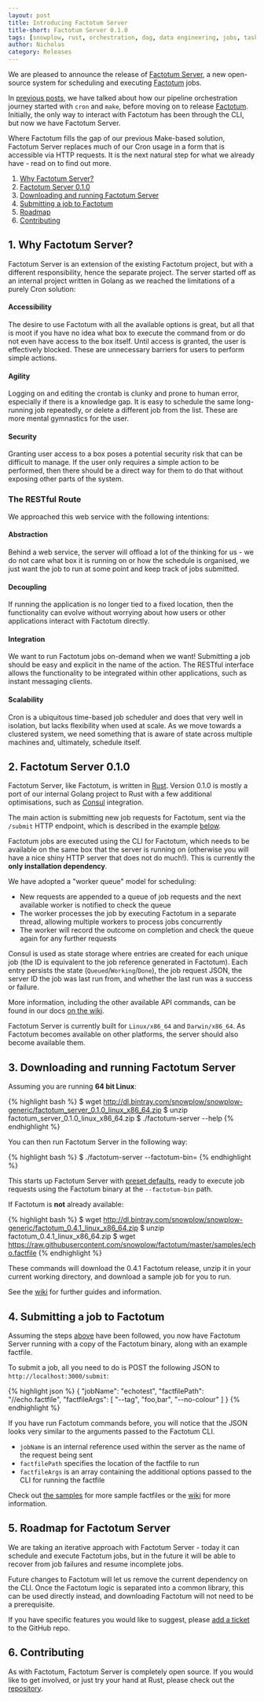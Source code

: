 ```yaml
---
layout: post
title: Introducing Factotum Server
title-short: Factotum Server 0.1.0
tags: [snowplow, rust, orchestration, dag, data engineering, jobs, tasks, factotum, factotum-server, pipeline, rest, web service]
author: Nicholas
category: Releases
---
```


We are pleased to announce the release of [Factotum Server][factotum-server-repo], a new open-source system for scheduling and executing [Factotum][factotum-repo] jobs. 

In [previous posts][snowplow-job-make], we have talked about how our pipeline orchestration journey started with `cron` and `make`, before moving on to release [Factotum][factotum-first-blog]. Initially, the only way to interact with Factotum has been through the CLI, but now we have Factotum Server.

Where Factotum fills the gap of our previous Make-based solution, Factotum Server replaces much of our Cron usage in a form that is accessible via HTTP requests. It is the next natural step for what we already have - read on to find out more.

1. [Why Factotum Server?](#why)
2. [Factotum Server 0.1.0](#factotum)
3. [Downloading and running Factotum Server](#install)
4. [Submitting a job to Factotum](#submitting)
5. [Roadmap](#roadmap)
6. [Contributing](#contributing)

<!--more-->

<h2 id="why">1. Why Factotum Server?</h2>

Factotum Server is an extension of the existing Factotum project, but with a different responsibility, hence the separate project. The server started off as an internal project written in Golang as we reached the limitations of a purely Cron solution:

<h4>Accessibility</h4>
The desire to use Factotum with all the available options is great, but all that is moot if you have no idea what box to execute the command from or do not even have access to the box itself. Until access is granted, the user is effectively blocked. These are unnecessary barriers for users to perform simple actions.

<h4>Agility</h4>
Logging on and editing the crontab is clunky and prone to human error, especially if there is a knowledge gap. It is easy to schedule the same long-running job repeatedly, or delete a different job from the list. These are more mental gymnastics for the user.

<h4>Security</h4>
Granting user access to a box poses a potential security risk that can be difficult to manage. If the user only requires a simple action to be performed, then there should be a direct way for them to do that without exposing other parts of the system.

<h3>The RESTful Route</h3>

We approached this web service with the following intentions:

<h4>Abstraction</h4>
Behind a web service, the server will offload a lot of the thinking for us - we do not care what box it is running on or how the schedule is organised, we just want the job to run at some point and keep track of jobs submitted.

<h4>Decoupling</h4>
If running the application is no longer tied to a fixed location, then the functionality can evolve without worrying about how users or other applications interact with Factotum directly.

<h4>Integration</h4>
We want to run Factotum jobs on-demand when we want! Submitting a job should be easy and explicit in the name of the action. The RESTful interface allows the functionality to be integrated within other applications, such as instant messaging clients.

<h4>Scalability</h4>
Cron is a ubiquitous time-based job scheduler and does that very well in isolation, but lacks flexibility when used at scale. As we move towards a clustered system, we need something that is aware of state across multiple machines and, ultimately, schedule itself. 

<h2 id="factotum">2. Factotum Server 0.1.0</h2>

Factotum Server, like Factotum, is written in [Rust][rust-lang]. Version 0.1.0 is mostly a port of our internal Golang project to Rust with a few additional optimisations, such as [Consul][consul-io] integration.

The main action is submitting new job requests for Factotum, sent via the `/submit` HTTP endpoint, which is described in the example [below](#submitting).

Factotum jobs are executed using the CLI for Factotum, which needs to be available on the same box that the server is running on (otherwise you will have a nice shiny HTTP server that does not do much!). This is currently the **only installation dependency**.

We have adopted a "worker queue" model for scheduling:

- New requests are appended to a queue of job requests and the next available worker is notified to check the queue
- The worker processes the job by executing Factotum in a separate thread, allowing multiple workers to process jobs concurrently
- The worker will record the outcome on completion and check the queue again for any further requests

Consul is used as state storage where entries are created for each unique job (the ID is equivalent to the job reference generated in Factotum). Each entry persists the state (`Queued`/`Working`/`Done`), the job request JSON, the server ID the job was last run from, and whether the last run was a success or failure.

More information, including the other available API commands, can be found in our docs [on the wiki][factotum-server-wiki].

Factotum Server is currently built for `Linux/x86_64` and `Darwin/x86_64`. As Factotum becomes available on other platforms, the server should also become available them.

<h2 id="install">3. Downloading and running Factotum Server</h2>

Assuming you are running **64 bit Linux**:

{% highlight bash %}
$ wget http://dl.bintray.com/snowplow/snowplow-generic/factotum_server_0.1.0_linux_x86_64.zip
$ unzip factotum_server_0.1.0_linux_x86_64.zip
$ ./factotum-server --help
{% endhighlight %}

You can then run Factotum Server in the following way:

{% highlight bash %}
$ ./factotum-server --factotum-bin=<PATH>
{% endhighlight %}

This starts up Factotum Server with [preset defaults][factotum-server-defaults], ready to execute job requests using the Factotum binary at the `--factotum-bin` path.

If Factotum is **not** already available:

{% highlight bash %}
$ wget http://dl.bintray.com/snowplow/snowplow-generic/factotum_0.4.1_linux_x86_64.zip
$ unzip factotum_0.4.1_linux_x86_64.zip
$ wget https://raw.githubusercontent.com/snowplow/factotum/master/samples/echo.factfile
{% endhighlight %}

These commands will download the 0.4.1 Factotum release, unzip it in your current working directory, and download a sample job for you to run.

See the [wiki][wiki-home] for further guides and information.

<h2 id="submitting">4. Submitting a job to Factotum</h2>

Assuming the steps [above](#install) have been followed, you now have Factotum Server running with a copy of the Factotum binary, along with an example factfile.

To submit a job, all you need to do is POST the following JSON to `http://localhost:3000/submit`:

{% highlight json %}
{
    "jobName": "echotest",
    "factfilePath": "/<PATH>/echo.factfile",
    "factfileArgs": [ "--tag", "foo,bar", "--no-colour" ]
}
{% endhighlight %}

If you have run Factotum commands before, you will notice that the JSON looks very similar to the arguments passed to the Factotum CLI.

 - `jobName` is an internal reference used within the server as the name of the request being sent
 - `factfilePath` specifies the location of the factfile to run
 - `factfileArgs` is an array containing the additional options passed to the CLI for running the factfile

Check out [the samples][job-samples] for more sample factfiles or the [wiki][wiki-home] for more information.

<h2 id="roadmap">5. Roadmap for Factotum Server</h2>

We are taking an iterative approach with Factotum Server - today it can schedule and execute Factotum jobs, but in the future it will be able to recover from job failures and resume incomplete jobs.

Future changes to Factotum will let us remove the current dependency on the CLI. Once the Factotum logic is separated into a common library, this can be used directly instead, and downloading Factotum will not need to be a prerequisite.

If you have specific features you would like to suggest, please [add a ticket][factotum-server-issues] to the GitHub repo.

<h2 id="contributing">6. Contributing</h2>

As with Factotum, Factotum Server is completely open source. If you would like to get involved, or just try your hand at Rust, please check out the [repository][factotum-server-repo].

<!-- Links -->

[job-samples]: https://github.com/snowplow/factotum/tree/master/samples
[wiki-home]: https://github.com/snowplow/factotum/wiki
[factotum-server-wiki]: https://github.com/snowplow/factotum/wiki/Factotum-Server
[factotum-server-defaults]: https://github.com/snowplow/factotum/wiki/Server-User-Guide#cli-arguments
[snowplow-job-make]: http://snowplowanalytics.com/blog/2015/10/13/orchestrating-batch-processing-pipelines-with-cron-and-make/
[factotum-first-blog]: http://snowplowanalytics.com/blog/2016/04/09/introducing-factotum-data-pipeline-runner/
[factotum-server-repo]: https://github.com/snowplow/factotum-server
[factotum-repo]: https://github.com/snowplow/factotum
[rust-lang]: https://www.rust-lang.org/
[consul-io]: https://www.consul.io/

[factotum-server-issues]: https://github.com/snowplow/factotum-server/issues/new
